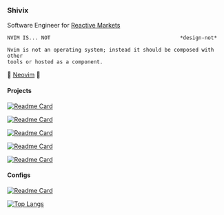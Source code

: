 ### Shivix
Software Engineer for [Reactive Markets](https://github.com/reactivemarkets)

```help
NVIM IS... NOT                                          *design-not*

Nvim is not an operating system; instead it should be composed with other
tools or hosted as a component.
```

💚 [Neovim](https://github.com/neovim/neovim) 💙

#### Projects
[![Readme Card](https://github-readme-stats.vercel.app/api/pin/?username=Shivix&repo=zua.lua&show_icons=true&theme=gruvbox)](https://github.com/Shivix/zua.lua)

[![Readme Card](https://github-readme-stats.vercel.app/api/pin/?username=Shivix&repo=LuaFix&show_icons=true&theme=gruvbox)](https://github.com/Shivix/LuaFix)

[![Readme Card](https://github-readme-stats.vercel.app/api/pin/?username=Shivix&repo=prefix&show_icons=true&theme=gruvbox)](https://github.com/Shivix/prefix)

[![Readme Card](https://github-readme-stats.vercel.app/api/pin/?username=Shivix&repo=shivlib&show_icons=true&theme=gruvbox)](https://github.com/Shivix/shivlib)

[![Readme Card](https://github-readme-stats.vercel.app/api/pin/?username=Shivix&repo=Moxi&show_icons=true&theme=gruvbox)](https://github.com/Shivix/Moxi)

#### Configs
[![Readme Card](https://github-readme-stats.vercel.app/api/pin/?username=Shivix&repo=configs&show_icons=true&theme=gruvbox)](https://github.com/Shivix/configs)

[![Top Langs](https://github-readme-stats.vercel.app/api/top-langs/?username=Shivix&show_icons=true&theme=gruvbox&langs_count=4)](https://github.com/anuraghazra/github-readme-stats)
